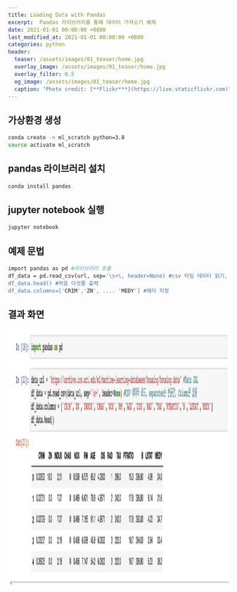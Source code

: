 ```yaml
---  
title: Loading Data with Pandas 
excerpt:  Pandas 라이브러리를 통해 데이터 가져오기 예제    
date: 2021-01-01 00:00:00 +0800
last_modified_at: 2021-01-01 00:00:00 +0800
categories: python
header:
  teaser: /assets/images/01_teaser/home.jpg
  overlay_image: /assets/images/01_teaser/home.jpg
  overlay_filter: 0.5
  og_image: /assets/images/01_teaser/home.jpg
  caption: "Photo credit: [**Flickr***](https://live.staticflickr.com)"
---
```


## 가상환경 생성

```sh 
conda create -n ml_scratch python=3.8
source activate ml_scratch
```

## pandas 라이브러리 설치

```sh 
conda install pandas 
```

## jupyter notebook 실행

```sh 
jupyter notebook
```

## 예제 문법

```sh 
import pandas as pd #라이브러리 호출 
df_data = pd.read_csv(url, sep='\s+\, header=None) #csv 타임 데이터 읽기, separate는 공백, 헤더는 없음 
df_data.head() #처음 다섯줄 출력 
df_data.columns=['CRIM','ZN', .... 'MEDY'] #헤더 지정 
```

## 결과 화면 

<img src="/assets/images/ml/ml001.png" width="600" height="584" alt="ml">
